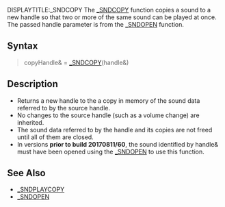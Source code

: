 DISPLAYTITLE:_SNDCOPY
The [_SNDCOPY](_SNDCOPY) function copies a sound to a new handle so that two or more of the same sound can be played at once. The passed handle parameter is from the [_SNDOPEN](_SNDOPEN) function.


## Syntax

>  copyHandle& = [_SNDCOPY](_SNDCOPY)(handle&)


## Description

* Returns a new handle to the a copy in memory of the sound data referred to by the source handle.
* No changes to the source handle (such as a volume change) are inherited.
* The sound data referred to by the handle and its copies are not freed until all of them are closed.
* In versions **prior to build 20170811/60**, the sound identified by handle& must have been opened using the [_SNDOPEN](_SNDOPEN) to use this function.


## See Also

* [_SNDPLAYCOPY](_SNDPLAYCOPY)
* [_SNDOPEN](_SNDOPEN)




